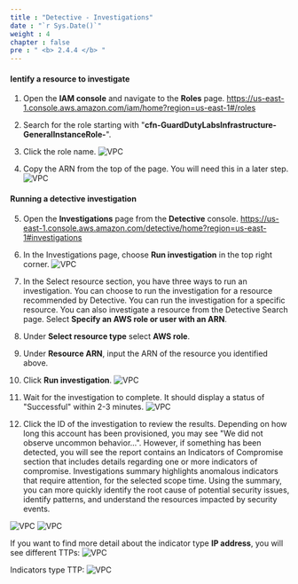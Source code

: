 ```yaml
---
title : "Detective - Investigations"
date : "`r Sys.Date()`"
weight : 4
chapter : false
pre : " <b> 2.4.4 </b> "
---
```


#### Ientify a resource to investigate

1. Open the **IAM console** and navigate to the **Roles** page. https://us-east-1.console.aws.amazon.com/iam/home?region=us-east-1#/roles

 
2. Search for the role starting with "**cfn-GuardDutyLabsInfrastructure-GeneralInstanceRole-**".



3. Click the role name.
![VPC](/images/2/2.4/2.4.4/s3.png)


4. Copy the ARN from the top of the page. You will need this in a later step.
![VPC](/images/2/2.4/2.4.4/s4.png)
#### Running a detective investigation

5. Open the **Investigations** page from the **Detective** console. https://us-east-1.console.aws.amazon.com/detective/home?region=us-east-1#investigations 


6. In the Investigations page, choose **Run investigation** in the top right corner.
![VPC](/images/2/2.4/2.4.4/s6.png)

7. In the Select resource section, you have three ways to run an investigation. You can choose to run the investigation for a resource recommended by Detective. You can run the investigation for a specific resource. You can also investigate a resource from the Detective Search page. Select **Specify an AWS role or user with an ARN**.



8. Under **Select resource type** select **AWS role**.


9. Under **Resource ARN**, input the ARN of the resource you identified above.



10. Click **Run investigation**.
![VPC](/images/2/2.4/2.4.4/s11.png)


11. Wait for the investigation to complete. It should display a status of "Successful" within 2-3 minutes.
![VPC](/images/2/2.4/2.4.4/s12a.png)



12. Click the ID of the investigation to review the results. Depending on how long this account has been provisioned, you may see "We did not observe uncommon behavior...". However, if something has been detected, you will see the report contains an Indicators of Compromise section that includes details regarding one or more indicators of compromise. Investigations summary highlights anomalous indicators that require attention, for the selected scope time. Using the summary, you can more quickly identify the root cause of potential security issues, identify patterns, and understand the resources impacted by security events.

![VPC](/images/2/2.4/2.4.4/s12b.png)
![VPC](/images/2/2.4/2.4.4/s12c.png)

If you want to find more detail about the indicator type **IP address**, you will see different TTPs:
![VPC](/images/2/2.4/2.4.4/s12d.png)

Indicators type TTP:
![VPC](/images/2/2.4/2.4.4/s12e.png)